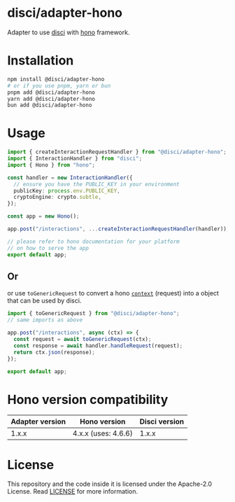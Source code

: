 # disci/adapter-hono

Adapter to use [disci](https://github.com/typicalninja/disci) with [hono](https://hono.dev/) framework.

# Installation

```bash
npm install @disci/adapter-hono
# or if you use pnpm, yarn or bun
pnpm add @disci/adapter-hono
yarn add @disci/adapter-hono
bun add @disci/adapter-hono
```

# Usage

```typescript
import { createInteractionRequestHandler } from "@disci/adapter-hono";
import { InteractionHandler } from "disci";
import { Hono } from "hono";

const handler = new InteractionHandler({
  // ensure you have the PUBLIC_KEY in your environment
  publicKey: process.env.PUBLIC_KEY,
  cryptoEngine: crypto.subtle,
});

const app = new Hono();

app.post("/interactions", ...createInteractionRequestHandler(handler));

// please refer to hono documentation for your platform
// on how to serve the app
export default app;
```

## Or 

or use `toGenericRequest` to convert a hono [`context`](https://hono.dev/docs/api/context) (request) into a object that can be used by disci.

```typescript
import { toGenericRequest } from "@disci/adapter-hono";
// same imports as above

app.post("/interactions", async (ctx) => {
  const request = await toGenericRequest(ctx);
  const response = await handler.handleRequest(request);
  return ctx.json(response);
});

export default app;
```


# Hono version compatibility

| Adapter version |      Hono version     | Disci version |
| --------------- | --------------------- | ------------- |
| 1.x.x           | 4.x.x (uses: 4.6.6)   | 1.x.x         |


# License

This repository and the code inside it is licensed under the Apache-2.0 License. Read [LICENSE](https://github.com/typicalninja/disci/blob/main/LICENSE) for more information.